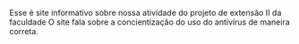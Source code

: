 Esse é site informativo sobre nossa atividade do projeto de extensão II da faculdade 
O site fala sobre a concientização do uso do antivírus de maneira correta. 

